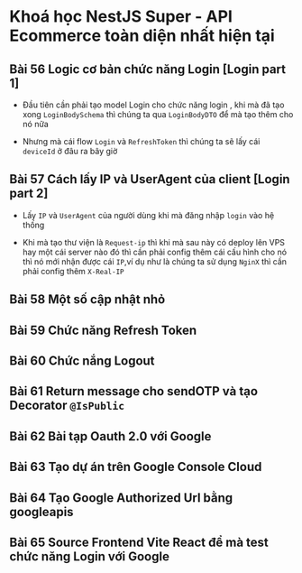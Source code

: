 # Khoá học NestJS Super - API Ecommerce toàn diện nhất hiện tại

## Bài 56 Logic cơ bản chức năng Login [Login part 1]

- Đầu tiên cần phải tạo model Login cho chức năng login , khi mà đã tạo xong `LoginBodySchema` thì chúng ta qua `LoginBodyDTO` để mà tạo thêm cho nó nữa

- Nhưng mà cái flow `Login` và `RefreshToken` thì chúng ta sẽ lấy cái `deviceId` ở đâu ra bây giờ

## Bài 57 Cách lấy IP và UserAgent của client [Login part 2]

- Lấy `IP` và `UserAgent` của người dùng khi mà đăng nhập `login` vào hệ thống

- Khi mà tạo thư viện là `Request-ip` thì khi mà sau này có deploy lên VPS hay một cái server nào đó thì cần phải config thêm cái cấu hình cho nó thì nó mới nhận được cái `IP`,ví dụ như là chúng ta sử dụng `NginX` thì cần phải config thêm `X-Real-IP`

## Bài 58 Một số cập nhật nhỏ

## Bài 59 Chức năng Refresh Token

## Bài 60 Chức nắng Logout

## Bài 61 Return message cho sendOTP và tạo Decorator `@IsPublic`

## Bài 62 Bài tạp Oauth 2.0 với Google

## Bài 63 Tạo dự án trên Google Console Cloud

## Bài 64 Tạo Google Authorized Url bằng googleapis

## Bài 65 Source Frontend Vite React để mà test chức năng Login với Google

